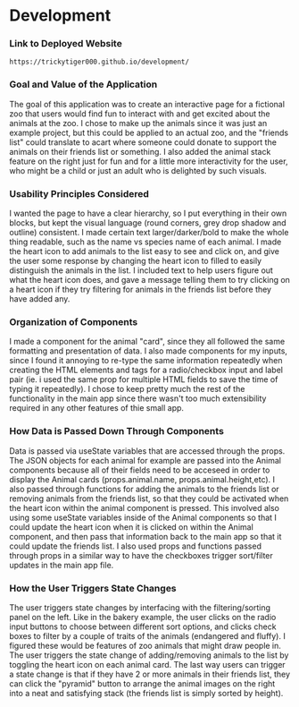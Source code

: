 # Development

### Link to Deployed Website
`https://trickytiger000.github.io/development/`

### Goal and Value of the Application

The goal of this application was to create an interactive page for a fictional zoo that users would find fun to interact with and get excited about the animals at the zoo. I chose to make up the animals since it was just an example project, but this could be applied to an actual zoo, and the "friends list" could translate to acart where someone could donate to support the animals on their friends list or something. I also added the animal stack feature on the right just for fun and for a little more interactivity for the user, who might be a child or just an adult who is delighted by such visuals.

### Usability Principles Considered

I wanted the page to have a clear hierarchy, so I put everything in their own blocks, but kept the visual language (round corners, grey drop shadow and outline) consistent. I made certain text larger/darker/bold to make the whole thing readable, such as the name vs species name of each animal. I made the heart icon to add animals to the list easy to see and click on, and give the user some response by changing the heart icon to filled to easily distinguish the animals in the list. I included text to help users figure out what the heart icon does, and gave a message telling them to try clicking on a heart icon if they try filtering for animals in the friends list before they have added any.

### Organization of Components

I made a component for the animal "card", since they all followed the same formatting and presentation of data. I also made components for my inputs, since I found it annoying to re-type the same information repeatedly when creating the HTML elements and tags for a radio/checkbox input and label pair (ie. i used the same prop for multiple HTML fields to save the time of typing it repeatedly). I chose to keep pretty much the rest of the functionality in the main app since there wasn't too much extensibility required in any other features of thie small app.

### How Data is Passed Down Through Components

Data is passed via useState variables that are accessed through the props. The JSON objects for each animal for example are passed into the Animal components because all of their fields need to be acceseed in order to display the Animal cards (props.animal.name, props.animal.height,etc). I also passed through functions for adding the animals to the friends list or removing animals from the friends list, so that they could be activated when the heart icon within the animal component is pressed. This involved also using some useState variables inside of the Animal components so that I could update the heart icon when it is clicked on within the Animal component, and then pass that information back to the main app so that it could update the friends list. I also used props and functions passed through props in a similar way to have the checkboxes trigger sort/filter updates in the main app file.

### How the User Triggers State Changes 

The user triggers state changes by interfacing with the filtering/sorting panel on the left. Like in the bakery example, the user clicks on the radio input buttons to choose between different sort options, and clicks check boxes to filter by a couple of traits of the animals (endangered and fluffy). I figured these would be features of zoo animals that might draw people in. The user triggers the state change of adding/removing animals to the list by toggling the heart icon on each animal card. The last way users can trigger a state change is that if they have 2 or more animals in their friends list, they can click the "pyramid" button to arrange the animal images on the right into a neat and satisfying stack (the friends list is simply sorted by height).

